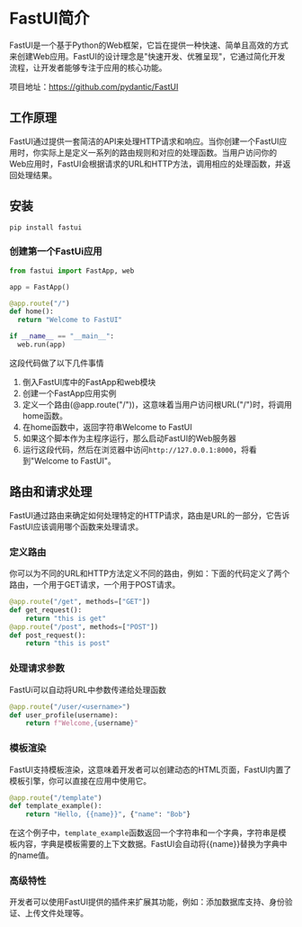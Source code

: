 # FastUI简介

FastUI是一个基于Python的Web框架，它旨在提供一种快速、简单且高效的方式来创建Web应用。FastUI的设计理念是"快速开发、优雅呈现"，它通过简化开发流程，让开发者能够专注于应用的核心功能。

项目地址：https://github.com/pydantic/FastUI

## 工作原理

FastUI通过提供一套简洁的API来处理HTTP请求和响应。当你创建一个FastUI应用时，你实际上是定义一系列的路由规则和对应的处理函数。当用户访问你的Web应用时，FastUI会根据请求的URL和HTTP方法，调用相应的处理函数，并返回处理结果。

## 安装

```shell
pip install fastui
```

### 创建第一个FastUi应用

```python
from fastui import FastApp, web

app = FastApp()

@app.route("/")
def home():
  return "Welcome to FastUI"

if __name__ == "__main__":
  web.run(app)
```

这段代码做了以下几件事情

1. 倒入FastUI库中的FastApp和web模块
2. 创建一个FastApp应用实例
3. 定义一个路由(@app.route("/"))，这意味着当用户访问根URL("/")时，将调用home函数。
4. 在home函数中，返回字符串Welcome to FastUI
5. 如果这个脚本作为主程序运行，那么启动FastUI的Web服务器
6. 运行这段代码，然后在浏览器中访问`http://127.0.0.1:8000`，将看到"Welcome to FastUI"。

## 路由和请求处理

FastUI通过路由来确定如何处理特定的HTTP请求，路由是URL的一部分，它告诉FastUI应该调用哪个函数来处理请求。

### 定义路由

你可以为不同的URL和HTTP方法定义不同的路由，例如：下面的代码定义了两个路由，一个用于GET请求，一个用于POST请求。

```python
@app.route("/get", methods=["GET"])
def get_request():
    return "this is get"
@app.route("/post", methods=["POST"])
def post_request():
    return "this is post"
```

### 处理请求参数

FastUi可以自动将URL中参数传递给处理函数

```python
@app.route("/user/<username>")
def user_profile(username):
    return f"Welcome,{username}"
```

### 模板渲染

FastUI支持模板渲染，这意味着开发者可以创建动态的HTML页面，FastUI内置了模板引擎，你可以直接在应用中使用它。

```python
@app.route("/template")
def template_example():
    return "Hello, {{name}}", {"name": "Bob"}
```

在这个例子中，`template_example`函数返回一个字符串和一个字典，字符串是模板内容，字典是模板需要的上下文数据。FastUI会自动将{{name}}替换为字典中的name值。

### 高级特性

开发者可以使用FastUI提供的插件来扩展其功能，例如：添加数据库支持、身份验证、上传文件处理等。







